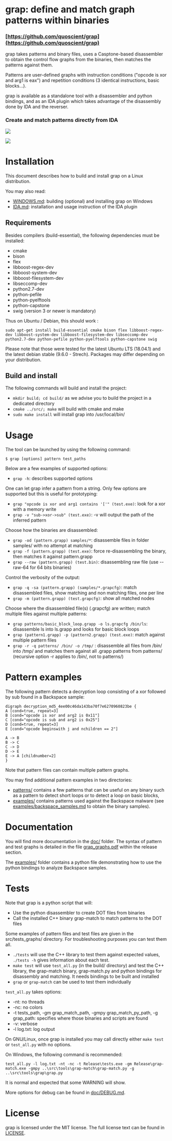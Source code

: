 # grap: define and match graph patterns within binaries
### [https://github.com/quoscient/grap](https://github.com/quoscient/grap)
grap takes patterns and binary files, uses a Casptone-based disassembler to obtain the control flow graphs from the binaries, then matches the patterns against them.

Patterns are user-defined graphs with instruction conditions ("opcode is xor and arg1 is eax") and repetition conditions (3 identical instructions, basic blocks...).

grap is available as a standalone tool with a disassembler and python bindings, and as an IDA plugin which takes advantage of the disassembly done by IDA and the reverser.

### Create and match patterns directly from IDA

![](https://yaps8.github.io/grap/figures/ida_demo_v1_2_1.gif)

![](http://i.imgur.com/OUkLi.gif)


# Installation
This document describes how to build and install grap on a Linux distribution.

You may also read:

- [WINDOWS.md](WINDOWS.md): building (optional) and installing grap on Windows
- [IDA.md](IDA.md): installation and usage instruction of the IDA plugin

## Requirements
Besides compilers (build-essential), the following dependencies must be installed:

- cmake
- bison
- flex 
- libboost-regex-dev
- libboost-system-dev
- libboost-filesystem-dev
- libseccomp-dev
- python2.7-dev
- python-pefile
- python-pyelftools
- python-capstone
- swig (version 3 or newer is mandatory)

Thus on Ubuntu / Debian, this should work :
```
sudo apt-get install build-essential cmake bison flex libboost-regex-dev libboost-system-dev libboost-filesystem-dev libseccomp-dev python2.7-dev python-pefile python-pyelftools python-capstone swig
```

Please note that those were tested for the latest Ubuntu LTS (18.04.1) and the latest debian stable (9.6.0 - Strech).
Packages may differ depending on your distribution.

## Build and install
The following commands will build and install the project:

- `mkdir build; cd build/` as we advise you to build the project in a dedicated directory
- `cmake ../src/; make` will build with cmake and make
- `sudo make install` will install grap into /usr/local/bin/


# Usage
The tool can be launched by using the following command:

`$ grap [options] pattern test_paths`

Below are a few examples of supported options:

- `grap -h`: describes supported options

One can let grap infer a pattern from a string. Only few options are supported but this is useful for prototyping:

- `grap "opcode is xor and arg1 contains '['" (test.exe)`: look for a xor with a memory write
- `grap -v "sub->xor->sub" (test.exe)`: -v will output the path of the inferred pattern

Choose how the binaries are disassembled:

- `grap -od (pattern.grapp) samples/*`: disassemble files in folder samples/ with no attempt at matching
- `grap -f (pattern.grapp) (test.exe)`: force re-disassembling the binary, then matches it against pattern.grapp
- `grap --raw (pattern.grapp) (test.bin)`: disassembling raw file (use --raw-64 for 64 bits binaries)

Control the verbosity of the output:

- `grap -q -sa (pattern.grapp) (samples/*.grapcfg)`: match disassembled files, show matching and non matching files, one per line
- `grap -m (pattern.grapp) (test.grapcfg)`: show all matched nodes

Choose where the disassembled file(s) (.grapcfg) are written; match multiple files against multiple patterns:

- `grap patterns/basic_block_loop.grapp -o ls.grapcfg /bin/ls`: disassemble ls into ls.grapp and looks for basic block loops
- `grap (pattern1.grapp) -p (pattern2.grapp) (test.exe)`: match against multiple pattern files
- `grap -r -q patterns/ /bin/ -o /tmp/` : disassemble all files from /bin/ into /tmp/ and matches them against all .grapp patterns from patterns/ (recursive option -r applies to /bin/, not to patterns/)

# Pattern examples
The following pattern detects a decryption loop consisting of a xor followed by sub found in a Backspace sample:
```
digraph decryption_md5_4ee00c46da143ba70f7e6270960823be {
A [cond=true, repeat=3]
B [cond="opcode is xor and arg2 is 0x11"]
C [cond="opcode is sub and arg2 is 0x25"]
D [cond=true, repeat=3]
E [cond="opcode beginswith j and nchildren == 2"]

A -> B
B -> C
C -> D
D -> E
E -> A [childnumber=2]
}
```

Note that pattern files can contain multiple pattern graphs.

You may find additional pattern examples in two directories:

- [patterns/](patterns/) contains a few patterns that can be useful on any binary such as a pattern to detect short loops or to detect a loop on basic blocks,
- [examples/](examples/) contains patterns used against the Backspace malware (see [examples/backspace_samples.md](examples/backspace_samples.md) to obtain the binary samples).

# Documentation
You will find more documentation in the [doc/](doc/) folder. The syntax of pattern and test graphs is detailed in the file [grap\_graphs.pdf](https://github.com/quoscient/grap/releases/download/v1.1.0/grap_graphs.pdf) within the release section.

The [examples/](examples/) folder contains a python file demonstrating how to use the python bindings to analyze Backspace samples.

# Tests
Note that grap is a python script that will:

- Use the python disassembler to create DOT files from binaries
- Call the installed C++ binary grap-match to match patterns to the DOT files

Some examples of pattern files and test files are given in the src/tests_graphs/ directory.
For troubleshooting purposes you can test them all.

- `./tests` will use the C++ library to test them against expected values, `./tests -h` gives information about each test.
- `make test` will use `test_all.py` (in the build/ directory) and test the C++ library, the grap-match binary, grap-match.py and python bindings for disassembly and matching. It needs bindings to be built and installed
- `grap` or `grap-match` can be used to test them individually

`test_all.py` takes options:

- -nt: no threads
- -nc: no colors
- -t tests_path, -gm grap_match_path, -gmpy grap_match_py_path, -g grap_path: specifies where those binaries and scripts are found
- -v: verbose
- -l log.txt: log output

On GNU/Linux, once grap is installed you may call directly either `make test` or `test_all.py` with no options.

On Windows, the following command is recommended:
```
test_all.py -l log.txt -nt -nc -t Release\tests.exe -gm Release\grap-match.exe -gmpy ..\src\tools\grap-match\grap-match.py -g ..\src\tools\grap\grap.py
```

It is normal and expected that some WARNING will show.

More options for debug can be found in [doc/DEBUG.md](doc/DEBUG.md).

# License
grap is licensed under the MIT license. The full license text can be found in [LICENSE](LICENSE).
